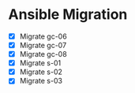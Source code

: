 # Ansible Migration

- [x] Migrate gc-06
- [x] Migrate gc-07
- [x] Migrate gc-08
- [x] Migrate s-01
- [x] Migrate s-02
- [x] Migrate s-03
